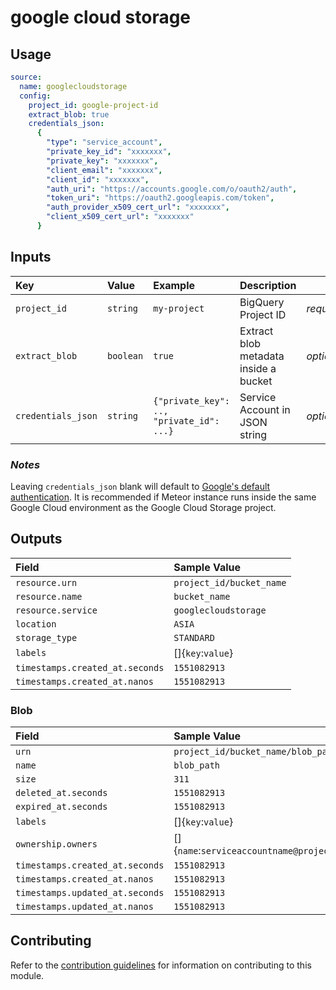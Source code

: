 # google cloud storage

## Usage

```yaml
source:
  name: googlecloudstorage
  config:
    project_id: google-project-id
    extract_blob: true
    credentials_json:
      {
        "type": "service_account",
        "private_key_id": "xxxxxxx",
        "private_key": "xxxxxxx",
        "client_email": "xxxxxxx",
        "client_id": "xxxxxxx",
        "auth_uri": "https://accounts.google.com/o/oauth2/auth",
        "token_uri": "https://oauth2.googleapis.com/token",
        "auth_provider_x509_cert_url": "xxxxxxx",
        "client_x509_cert_url": "xxxxxxx"
      }
```

## Inputs

| Key | Value | Example | Description |    |
| :-- | :---- | :------ | :---------- | :- |
| `project_id` | `string` | `my-project` | BigQuery Project ID | *required* |
| `extract_blob` | `boolean` | `true` | Extract blob metadata inside a bucket | *optional* |
| `credentials_json` | `string` | `{"private_key": .., "private_id": ...}` | Service Account in JSON string | *optional* |

### *Notes*

Leaving `credentials_json` blank will default to [Google's default authentication](https://cloud.google.com/docs/authentication/production#automatically). It is recommended if Meteor instance runs inside the same Google Cloud environment as the Google Cloud Storage project.

## Outputs

| Field | Sample Value |
| :---- | :---- |
| `resource.urn` | `project_id/bucket_name` |
| `resource.name` | `bucket_name` |
| `resource.service` | `googlecloudstorage` |
| `location` | `ASIA` |
| `storage_type` | `STANDARD` |
| `labels` | []{`key`:`value`} |
| `timestamps.created_at.seconds` | `1551082913` |
| `timestamps.created_at.nanos` | `1551082913` |

### Blob

| Field | Sample Value |
| :---- | :---- |
| `urn` | `project_id/bucket_name/blob_path` |
| `name` | `blob_path` |
| `size` | `311` |
| `deleted_at.seconds` | `1551082913` |
| `expired_at.seconds` | `1551082913` |
| `labels` | []{`key`:`value`} |
| `ownership.owners` | []{`name`:`serviceaccountname@project.gserviceaccount.com`} |
| `timestamps.created_at.seconds` | `1551082913` |
| `timestamps.created_at.nanos` | `1551082913` |
| `timestamps.updated_at.seconds` | `1551082913` |
| `timestamps.updated_at.nanos` | `1551082913` |

## Contributing

Refer to the [contribution guidelines](../../../docs/docs/contribute/guide.md#adding-a-new-extractor) for information on contributing to this module.
